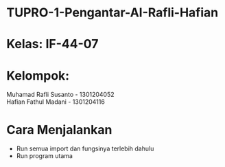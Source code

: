 # TUPRO-1-Pengantar-AI-Rafli-Hafian
# Kelas: IF-44-07
# Kelompok:
Muhamad Rafli Susanto - 1301204052  
Hafian Fathul Madani - 1301204116

# Cara Menjalankan
- Run semua import dan fungsinya terlebih dahulu
- Run program utama

